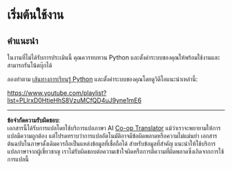 <!--
CO_OP_TRANSLATOR_METADATA:
{
  "original_hash": "4c4698044bb8af52cfb6388a4ee0e53b",
  "translation_date": "2025-09-05T21:43:35+00:00",
  "source_file": "1-Introduction/1-intro-to-ML/assignment.md",
  "language_code": "th"
}
-->
# เริ่มต้นใช้งาน

## คำแนะนำ

ในงานที่ไม่ได้รับการประเมินนี้ คุณควรทบทวน Python และตั้งค่าระบบของคุณให้พร้อมใช้งานและสามารถรันโน้ตบุ๊กได้

ลองทำตาม [เส้นทางการเรียนรู้ Python](https://docs.microsoft.com/learn/paths/python-language/?WT.mc_id=academic-77952-leestott) และตั้งค่าระบบของคุณโดยดูวิดีโอแนะนำเหล่านี้:

https://www.youtube.com/playlist?list=PLlrxD0HtieHhS8VzuMCfQD4uJ9yne1mE6

---

**ข้อจำกัดความรับผิดชอบ**:  
เอกสารนี้ได้รับการแปลโดยใช้บริการแปลภาษา AI [Co-op Translator](https://github.com/Azure/co-op-translator) แม้ว่าเราจะพยายามให้การแปลมีความถูกต้อง แต่โปรดทราบว่าการแปลอัตโนมัติอาจมีข้อผิดพลาดหรือความไม่แม่นยำ เอกสารต้นฉบับในภาษาดั้งเดิมควรถือเป็นแหล่งข้อมูลที่เชื่อถือได้ สำหรับข้อมูลที่สำคัญ แนะนำให้ใช้บริการแปลภาษาจากผู้เชี่ยวชาญ เราไม่รับผิดชอบต่อความเข้าใจผิดหรือการตีความที่ผิดพลาดซึ่งเกิดจากการใช้การแปลนี้